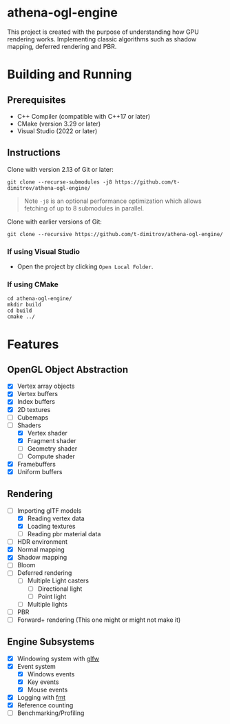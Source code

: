 # athena-ogl-engine
This project is created with the purpose of understanding how GPU rendering works. Implementing classic algorithms such as shadow mapping, deferred rendering and PBR.

# Building and Running
## Prerequisites
- C++ Compiler (compatible with C++17 or later)
- CMake (version 3.29 or later)
- Visual Studio (2022 or later)

## Instructions
Clone with version 2.13 of Git or later:
```pwsh
git clone --recurse-submodules -j8 https://github.com/t-dimitrov/athena-ogl-engine/
```
> Note `-j8` is an optional performance optimization which allows fetching of up to 8 submodules in parallel.

Clone with earlier versions of Git:
```pwsh
git clone --recursive https://github.com/t-dimitrov/athena-ogl-engine/
```

### If using Visual Studio
- Open the project by clicking `Open Local Folder`.
### If using CMake
```pwsh
cd athena-ogl-engine/
mkdir build
cd build
cmake ../
```

# Features
## OpenGL Object Abstraction
- [x] Vertex array objects
- [x] Vertex buffers
- [x] Index buffers
- [x] 2D textures
- [ ] Cubemaps
- [ ] Shaders
  - [x] Vertex shader
  - [x] Fragment shader
  - [ ] Geometry shader
  - [ ] Compute shader
- [x] Framebuffers
- [x] Uniform buffers

## Rendering
- [ ] Importing glTF models
  - [x] Reading vertex data
  - [x] Loading textures
  - [ ] Reading pbr material data
- [ ] HDR environment
- [x] Normal mapping
- [x] Shadow mapping
- [ ] Bloom
- [ ] Deferred rendering
  - [ ] Multiple Light casters
    - [ ] Directional light
    - [ ] Point light
  - [ ] Multiple lights
- [ ] PBR
- [ ] Forward+ rendering (This one might or might not make it)

## Engine Subsystems
- [x] Windowing system with [glfw](https://github.com/glfw/glfw)
- [x] Event system
  - [x] Windows events
  - [x] Key events
  - [x] Mouse events
- [x] Logging with [fmt](https://github.com/fmtlib/fmt) 
- [x] Reference counting
- [ ] Benchmarking/Profiling
